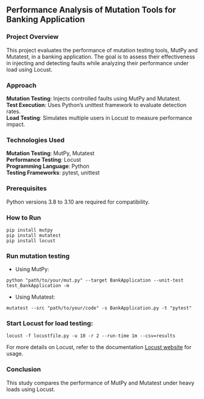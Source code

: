 ## Performance Analysis of Mutation Tools for Banking Application
### Project Overview
This project evaluates the performance of mutation testing tools, MutPy and Mutatest, in a banking application. The goal is to assess their effectiveness in injecting and detecting faults while analyzing their performance under load using Locust.

### Approach
**Mutation Testing**: Injects controlled faults using MutPy and Mutatest.\
**Test Execution**: Uses Python’s unittest framework to evaluate detection rates.\
**Load Testing**: Simulates multiple users in Locust to measure performance impact.

### Technologies Used
**Mutation Testing**: MutPy, Mutatest\
**Performance Testing**: Locust\
**Programming Language**: Python\
**Testing Frameworks**: pytest, unittest

### Prerequisites
Python versions 3.8 to 3.10 are required for compatibility.

### How to Run
```
pip install mutpy
pip install mutatest
pip install locust
```

### Run mutation testing
- Using MutPy:
```
python "path/to/your/mut.py" --target BankApplication --unit-test test_BankApplication -m
```

- Using Mutatest:
```
mutatest --src "path/to/your/code" -s BankApplication.py -t "pytest"
```

### Start Locust for load testing:
```
locust -f locustfile.py -u 10 -r 2 --run-time 1m --csv=results
```
For more details on Locust, refer to the documentation [Locust website](https://locust.io/) for usage.

### Conclusion
This study compares the performance of MutPy and Mutatest under heavy loads using Locust. 
